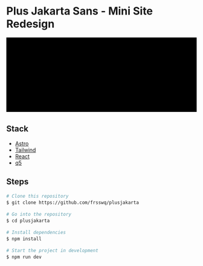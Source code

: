 # Plus Jakarta Sans - Mini Site Redesign

![/public/documentation/img/heroTextAnim.gif](/public/documentation/img/heroTextAnim.gif)

## Stack

- [Astro](https://astro.build/)
- [Tailwind](https://tailwindcss.com/)
- [React](https://react.dev/)
- [q5](https://q5js.org/home/)

## Steps

```bash
# Clone this repository
$ git clone https://github.com/frsswq/plusjakarta
```

```bash
# Go into the repository
$ cd plusjakarta
```

```bash
# Install dependencies
$ npm install
```

```bash
# Start the project in development
$ npm run dev
```
